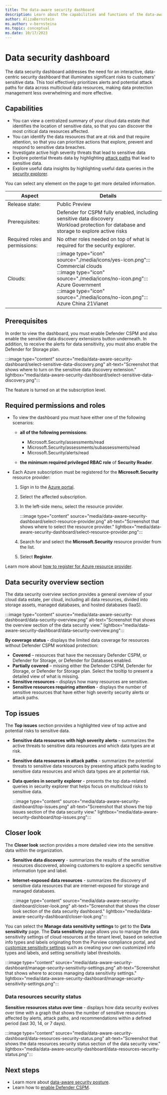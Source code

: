 ```yaml
---
title: The data-aware security dashboard
description: Learn about the capabilities and functions of the data-aware security view in Microsoft Defender for Cloud
author: AlizaBernstein
ms.author: v-bernsteina
ms.topic: conceptual
ms.date: 10/17/2023
---
```


# Data security dashboard

The data security dashboard addresses the need for an interactive, data-centric security dashboard that illuminates significant risks to customers' sensitive data.  This tool effectively prioritizes alerts and potential attack paths for data across multicloud data resources, making data protection management less overwhelming and more effective.

## Capabilities

- You can view a centralized summary of your cloud data estate that identifies the location of sensitive data, so that you can discover the most critical data resources affected.
- You can identify the data resources that are at risk and that require attention, so that you can prioritize actions that explore, prevent and respond to sensitive data breaches.
- Investigate active high severity threats that lead to sensitive data
- Explore potential threats data by highlighting [attack paths](concept-attack-path.md) that lead to sensitive data.
- Explore useful data insights by highlighting useful data queries in the [security explorer](how-to-manage-cloud-security-explorer.md).

You can select any element on the page to get more detailed information.

| Aspect | Details |
|---------|---------|
|Release state: | Public Preview |
| Prerequisites: | Defender for CSPM fully enabled, including sensitive data discovery <br/> Workload protection for database and storage to explore active risks |
| Required roles and permissions: | No other roles needed on top of what is required for the security explorer. |
| Clouds: | :::image type="icon" source="./media/icons/yes-icon.png":::  Commercial clouds <br/> :::image type="icon" source="./media/icons/no-icon.png"::: Azure Government <br/> :::image type="icon" source="./media/icons/no-icon.png"::: Azure China 21Vianet |

## Prerequisites

In order to view the dashboard, you must enable Defender CSPM and also enable the sensitive data discovery extensions button underneath.  In addition, to receive the alerts for data sensitivity, you must also enable the Defender for Storage plan.

:::image type="content" source="media/data-aware-security-dashboard/select-sensitive-data-discovery.png" alt-text="Screenshot that shows where to turn on the sensitive data discovery extension." lightbox="media/data-aware-security-dashboard/select-sensitive-data-discovery.png":::

The feature is turned on at the subscription level.

## Required permissions and roles

- To view the dashboard you must have either one of the following scenarios:

  - **all of the following permissions**:

    - Microsoft.Security/assessments/read
    - Microsoft.Security/assessments/subassessments/read
    - Microsoft.Security/alerts/read

  - **the minimum required privileged RBAC role** of **Security Reader**.

- Each Azure subscription must be registered for the **Microsoft.Security** resource provider:

    1. Sign in to the [Azure portal](https://portal.azure.com).
    1. Select the affected subscription.
    1. In the left-side menu, select the resource provider.

        :::image type="content" source="media/data-aware-security-dashboard/select-resource-provider.png" alt-text="Screenshot that shows where to select the resource provider." lightbox="media/data-aware-security-dashboard/select-resource-provider.png":::

    1. Search for and select the **Microsoft.Security** resource provider from the list.
    1. Select **Register**.

Learn more about [how to register for Azure resource provider](/azure/azure-resource-manager/management/resource-providers-and-types#register-resource-provider).

## Data security overview section

The data security overview section provides a general overview of your cloud data estate, per cloud, including all data resources, divided into storage assets, managed databases, and hosted databases (IaaS).

:::image type="content" source="media/data-aware-security-dashboard/data-security-overview.png" alt-text="Screenshot that shows the overview section of the data security view." lightbox="media/data-aware-security-dashboard/data-security-overview.png":::

**By coverage status** - displays the limited data coverage for resources without Defender CSPM workload protection:

- **Covered** – resources that have the necessary Defender CSPM, or Defender for Storage, or Defender for Databases enabled.
- **Partially covered** – missing either the Defender CSPM, Defender for Storage, or Defender for Storage plan. Select the tooltip to present a detailed view of what is missing.
- **Sensitive resources** – displays how many resources are sensitive.
- **Sensitive resources requiring attention** - displays the number of sensitive resources that have either high severity security alerts or attack paths.

## Top issues

The **Top issues** section provides a highlighted view of top active and potential risks to sensitive data.

- **Sensitive data resources with high severity alerts** - summarizes the active threats to sensitive data resources and which data types are at risk.
- **Sensitive data resources in attack paths** - summarizes the potential threats to sensitive data resources  by presenting attack paths leading to sensitive data resources and which data types are at potential risk.
- **Data queries in security explorer** - presents the top data-related queries in security explorer that helps focus on multicloud risks to sensitive data.

    :::image type="content" source="media/data-aware-security-dashboard/top-issues.png" alt-text="Screenshot that shows the top issues section of the data security view." lightbox="media/data-aware-security-dashboard/top-issues.png":::

## Closer look

The **Closer look** section provides a more detailed view into the sensitive data within the organization.

- **Sensitive data discovery** - summarizes the results of the sensitive resources discovered, allowing customers to explore a specific sensitive information type and label.
- **Internet-exposed data resources** - summarizes the discovery of sensitive data resources that are internet-exposed for storage and managed databases.
  
    :::image type="content" source="media/data-aware-security-dashboard/closer-look.png" alt-text="Screenshot that shows the closer look section of the data security dashboard." lightbox="media/data-aware-security-dashboard/closer-look.png":::

You can select the **Manage data sensitivity settings** to get to the **Data sensitivity** page.  The **Data sensitivity** page allows you to manage the data sensitivity settings of cloud resources at the tenant level, based on selective info types and labels originating from the Purview compliance portal, and [customize sensitivity settings](data-sensitivity-settings.md) such as creating your own customized info types and labels, and setting sensitivity label thresholds.

:::image type="content" source="media/data-aware-security-dashboard/manage-security-sensitivity-settings.png" alt-text="Screenshot that shows where to access managing data sensitivity settings." lightbox="media/data-aware-security-dashboard/manage-security-sensitivity-settings.png":::

### Data resources security status

**Sensitive resources status over time** - displays how data security evolves over time with a graph that shows the number of sensitive resources affected by alerts, attack paths, and recommendations within a defined period (last 30, 14, or 7 days). 

:::image type="content" source="media/data-aware-security-dashboard/data-resources-security-status.png" alt-text="Screenshot that shows the data resources security status section of the data security view." lightbox="media/data-aware-security-dashboard/data-resources-security-status.png":::

## Next steps

- Learn more about [data-aware security posture](concept-data-security-posture.md).
- Learn how to [enable Defender CSPM](tutorial-enable-cspm-plan.md).

